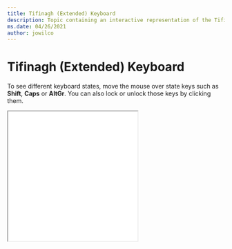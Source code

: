 ```yaml
--- 
title: Tifinagh (Extended) Keyboard 
description: Topic containing an interactive representation of the Tifinagh (Extended) Keyboard 
ms.date: 04/26/2021 
author: jowilco 
--- 
```

 
# Tifinagh (Extended) Keyboard 
 
To see different keyboard states, move the mouse over state keys such as **Shift**, **Caps** or **AltGr**. You can also lock or unlock those keys by clicking them. 
 
<iframe src="kbdtifi2.html" height="300"></iframe> 
